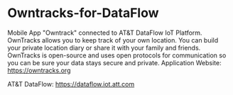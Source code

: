 # Owntracks-for-DataFlow
Mobile App "Owntrack" connected to AT&amp;T DataFlow IoT Platform. 
OwnTracks allows you to keep track of your own location. You can build your private location diary or share it with your 
family and friends. OwnTracks is open-source and uses open protocols for communication so you can be sure your data stays secure and private.
Application Website: https://owntracks.org

AT&T DataFlow: https://dataflow.iot.att.com
